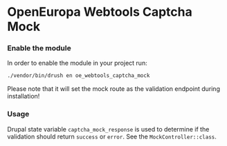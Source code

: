 # OpenEuropa Webtools Captcha Mock

### Enable the module

In order to enable the module in your project run:

```bash
./vendor/bin/drush en oe_webtools_captcha_mock
```
Please note that it will set the mock route as the validation endpoint during
installation!

### Usage

Drupal state variable `captcha_mock_response` is used to determine if the
validation should return `success` or `error`. See the `MockController::class`.
